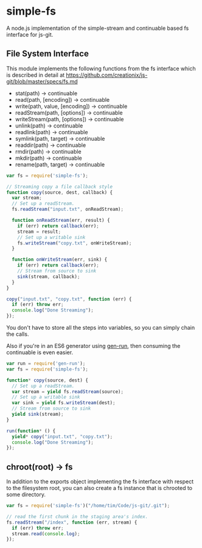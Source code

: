 simple-fs
======

A node.js implementation of the simple-stream and continuable based fs interface for js-git.

## File System Interface

This module implements the following functions from the fs interface which is described in detail at <https://github.com/creationix/js-git/blob/master/specs/fs.md>

- stat(path) -> continuable<stat>
- read(path, [encoding]) -> continuable<value>
- write(path, value, [encoding]) -> continuable
- readStream(path, [options]) -> continuable<stream>
- writeStream(path, [options]) -> continuable<sink>
- unlink(path) -> continuable
- readlink(path) -> continuable<target>
- symlink(path, target) -> continuable
- readdir(path) -> continuable<stream>
- rmdir(path) -> continuable
- mkdir(path) -> continuable
- rename(path, target) -> continuable

```js
var fs = require('simple-fs');

// Streaming copy a file callback style
function copy(source, dest, callback) {
  var stream;
  // Set up a readStream.
  fs.readStream("input.txt", onReadStream);

  function onReadStream(err, result) {
    if (err) return callback(err);
    stream = result;
    // Set up a writable sink
    fs.writeStream("copy.txt", onWriteStream);
  }

  function onWriteStream(err, sink) {
    if (err) return callback(err);
    // Stream from source to sink
    sink(stream, callback);
  }
}

copy("input.txt", "copy.txt", function (err) {
  if (err) throw err;
  console.log("Done Streaming");
});
```

You don't have to store all the steps into variables, so you can simply chain the calls.

Also if you're in an ES6 generator using [gen-run](https://github.com/creationix/gen-run), then consuming the continuable is even easier.

```js
var run = require('gen-run');
var fs = require('simple-fs');

function* copy(source, dest) {
  // Set up a readStream.
  var stream = yield fs.readStream(source);
  // Set up a writable sink
  var sink = yield fs.writeStream(dest);
  // Stream from source to sink
  yield sink(stream);
}

run(function* () {
  yield* copy("input.txt", "copy.txt");
  console.log("Done Streaming");
});
```


## chroot(root) -> fs

In addition to the exports object implementing the fs interface with respect to the filesystem root, you can also create a fs instance that is chrooted to some directory.

```js
var fs = require('simple-fs')("/home/tim/Code/js-git/.git");

// read the first chunk in the staging area's index.
fs.readStream("/index", function (err, stream) {
  if (err) throw err;
  stream.read(console.log);
});
```
